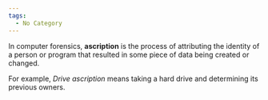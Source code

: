 ```yaml
---
tags:
  - No Category
---
```

In computer forensics, **ascription** is the process of attributing the
identity of a person or program that resulted in some piece of data
being created or changed.

For example, *Drive ascription* means taking a hard drive and
determining its previous owners.